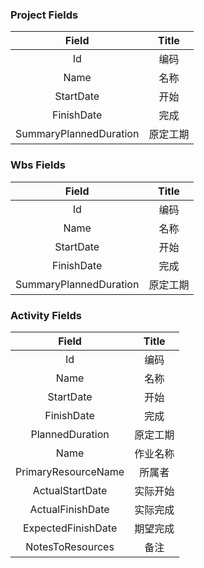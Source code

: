 ### Project Fields

| Field | Title |
|:-------:|:-------:|
| Id | 编码 |
| Name | 名称 |
| StartDate | 开始 |
| FinishDate | 完成 |
| SummaryPlannedDuration | 原定工期 |

### Wbs Fields

| Field | Title |
|:-------:|:-------:|
| Id | 编码 |
| Name | 名称 |
| StartDate | 开始 |
| FinishDate | 完成 |
| SummaryPlannedDuration | 原定工期 |

### Activity Fields

| Field | Title |
|:-------:|:-------:|
| Id | 编码 |
| Name | 名称 |
| StartDate | 开始 |
| FinishDate | 完成 |
| PlannedDuration | 原定工期 |
| Name | 作业名称 |
| PrimaryResourceName | 所属者 |
| ActualStartDate | 实际开始 |
| ActualFinishDate | 实际完成 |
| ExpectedFinishDate | 期望完成 |
| NotesToResources | 备注 |